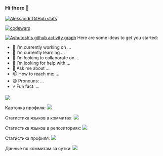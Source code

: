 ### Hi there 👋

<!-- [![GitHub Streak](https://github-readme-streak-stats.herokuapp.com/?user=flasher007)](https://git.io/streak-stats)

[![Top Langs](https://github-readme-stats.vercel.app/api/top-langs/?username=flasher007)](https://github.com/anuraghazra/github-readme-stats)
-->
[![Aleksandr GitHub stats](https://github-readme-stats.vercel.app/api?username=flasher007)](https://github.com/anuraghazra/github-readme-stats)


[![codewars](https://www.codewars.com/users/flasher007/badges/large)](https://www.codewars.com/users/flasher007)   

[![Ashutosh's github activity graph](https://activity-graph.herokuapp.com/graph?username=flasher007)](https://github.com/flasher007/github-readme-activity-graph)
Here are some ideas to get you started:

- 🔭 I’m currently working on ...
- 🌱 I’m currently learning ...
- 👯 I’m looking to collaborate on ...
- 🤔 I’m looking for help with ...
- 💬 Ask me about ...
- 📫 How to reach me: ...
- 😄 Pronouns: ...
- ⚡ Fun fact: ...

![](https://komarev.com/ghpvc/?username=flasher007)

Карточка профиля: 
![](https://github-profile-summary-cards.vercel.app/api/cards/profile-details?username=flasher007&theme=solarized_dark)

Статистика языков в коммитах:
![](https://github-profile-summary-cards.vercel.app/api/cards/most-commit-language?username=flasher007&theme=solarized_dark)

Статистика языков в репозиториях:
![](https://github-profile-summary-cards.vercel.app/api/cards/repos-per-language?username=flasher007&theme=solarized_dark)

Статистика профиля:
![](https://github-profile-summary-cards.vercel.app/api/cards/stats?username=flasher007&theme=solarized_dark)

Данные по коммитам за сутки:
![](https://github-profile-summary-cards.vercel.app/api/cards/productive-time?username=flasher007&theme=solarized_dark)
